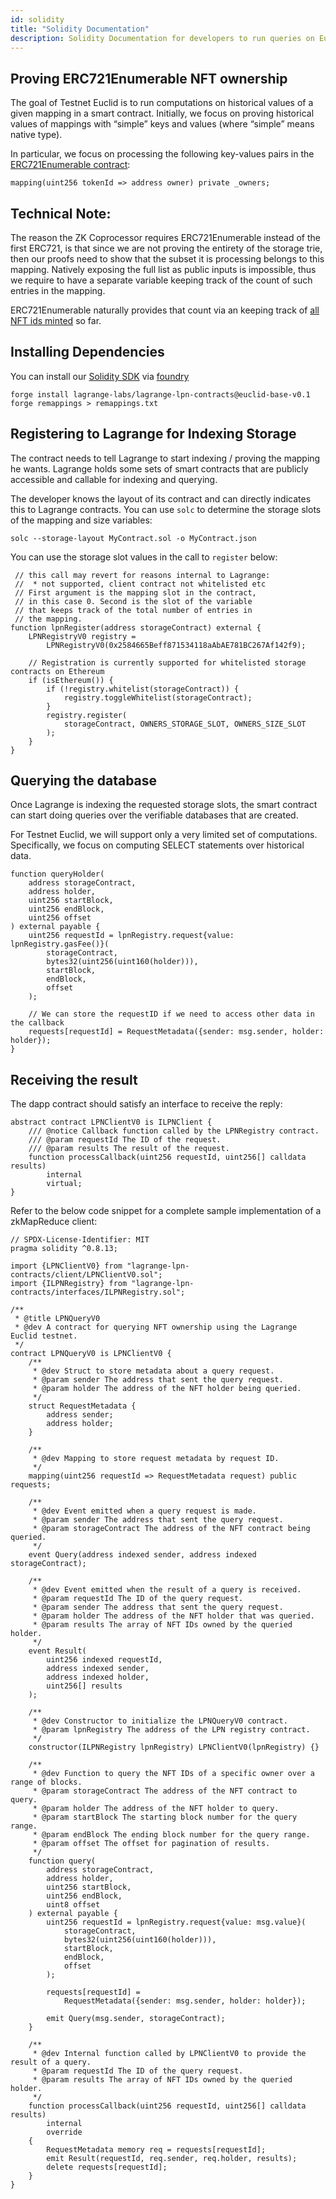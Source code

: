 ```yaml
---
id: solidity
title: "Solidity Documentation"
description: Solidity Documentation for developers to run queries on Euclid Testnet
---
```


## Proving ERC721Enumerable NFT ownership

The goal of Testnet Euclid is to run computations on historical values of a given mapping in a smart contract. Initially, we focus on proving historical values of mappings with “simple” keys and values (where “simple” means native type).

In particular, we focus on processing the following key-values pairs in the [ERC721Enumerable contract](https://github.com/OpenZeppelin/openzeppelin-contracts/blob/master/contracts/token/ERC721/ERC721.sol#L28):

```solidity
mapping(uint256 tokenId => address owner) private _owners;
```

## Technical Note:

The reason the ZK Coprocessor requires ERC721Enumerable instead of the first ERC721, is that since we are not proving the entirety of the storage trie, then our proofs need to show that the subset it is processing belongs to this mapping. Natively exposing the full list as public inputs is impossible, thus we require to have a separate variable keeping track of the count of such entries in the mapping.

ERC721Enumerable naturally provides that count via an keeping track of [all NFT ids minted](https://github.com/OpenZeppelin/openzeppelin-contracts/blob/master/contracts/token/ERC721/extensions/ERC721Enumerable.sol#L21) so far.

## Installing Dependencies

You can install our [Solidity SDK](https://github.com/Lagrange-Labs/lagrange-lpn-contracts) via [foundry](https://github.com/foundry-rs/foundry)

```solidity
forge install lagrange-labs/lagrange-lpn-contracts@euclid-base-v0.1
forge remappings > remappings.txt
```

## Registering to Lagrange for Indexing Storage

The contract needs to tell Lagrange to start indexing / proving the mapping he wants. Lagrange holds some sets of smart contracts that are publicly accessible and callable for indexing and querying.

The developer knows the layout of its contract and can directly indicates this to Lagrange contracts. You can use `solc` to determine the storage slots of the mapping and size variables:

```solidity
solc --storage-layout MyContract.sol -o MyContract.json
```

You can use the storage slot values in the call to `register` below:

```solidity
 // this call may revert for reasons internal to Lagrange:
 //  * not supported, client contract not whitelisted etc
 // First argument is the mapping slot in the contract,
 // in this case 0. Second is the slot of the variable
 // that keeps track of the total number of entries in
 // the mapping.
function lpnRegister(address storageContract) external {
    LPNRegistryV0 registry =
        LPNRegistryV0(0x2584665Beff871534118aAbAE781BC267Af142f9);

    // Registration is currently supported for whitelisted storage contracts on Ethereum
    if (isEthereum()) {
        if (!registry.whitelist(storageContract)) {
            registry.toggleWhitelist(storageContract);
        }
        registry.register(
            storageContract, OWNERS_STORAGE_SLOT, OWNERS_SIZE_SLOT
        );
    }
}
```

## Querying the database

Once Lagrange is indexing the requested storage slots, the smart contract can start doing queries over the verifiable databases that are created.

For Testnet Euclid, we will support only a very limited set of computations. Specifically, we focus on computing SELECT statements over historical data.

```solidity
function queryHolder(
    address storageContract,
    address holder,
    uint256 startBlock,
    uint256 endBlock,
    uint256 offset
) external payable {
    uint256 requestId = lpnRegistry.request{value: lpnRegistry.gasFee()}(
        storageContract,
        bytes32(uint256(uint160(holder))),
        startBlock,
        endBlock,
        offset
    );

    // We can store the requestID if we need to access other data in the callback
    requests[requestId] = RequestMetadata({sender: msg.sender, holder: holder});
}
```

## Receiving the result

The dapp contract should satisfy an interface to receive the reply:

```solidity
abstract contract LPNClientV0 is ILPNClient {
    /// @notice Callback function called by the LPNRegistry contract.
    /// @param requestId The ID of the request.
    /// @param results The result of the request.
    function processCallback(uint256 requestId, uint256[] calldata results)
        internal
        virtual;
}
```

Refer to the below code snippet for a complete sample implementation of a zkMapReduce client:

```solidity
// SPDX-License-Identifier: MIT
pragma solidity ^0.8.13;

import {LPNClientV0} from "lagrange-lpn-contracts/client/LPNClientV0.sol";
import {ILPNRegistry} from "lagrange-lpn-contracts/interfaces/ILPNRegistry.sol";

/**
 * @title LPNQueryV0
 * @dev A contract for querying NFT ownership using the Lagrange Euclid testnet.
 */
contract LPNQueryV0 is LPNClientV0 {
    /**
     * @dev Struct to store metadata about a query request.
     * @param sender The address that sent the query request.
     * @param holder The address of the NFT holder being queried.
     */
    struct RequestMetadata {
        address sender;
        address holder;
    }

    /**
     * @dev Mapping to store request metadata by request ID.
     */
    mapping(uint256 requestId => RequestMetadata request) public requests;

    /**
     * @dev Event emitted when a query request is made.
     * @param sender The address that sent the query request.
     * @param storageContract The address of the NFT contract being queried.
     */
    event Query(address indexed sender, address indexed storageContract);

    /**
     * @dev Event emitted when the result of a query is received.
     * @param requestId The ID of the query request.
     * @param sender The address that sent the query request.
     * @param holder The address of the NFT holder that was queried.
     * @param results The array of NFT IDs owned by the queried holder.
     */
    event Result(
        uint256 indexed requestId,
        address indexed sender,
        address indexed holder,
        uint256[] results
    );

    /**
     * @dev Constructor to initialize the LPNQueryV0 contract.
     * @param lpnRegistry The address of the LPN registry contract.
     */
    constructor(ILPNRegistry lpnRegistry) LPNClientV0(lpnRegistry) {}

    /**
     * @dev Function to query the NFT IDs of a specific owner over a range of blocks.
     * @param storageContract The address of the NFT contract to query.
     * @param holder The address of the NFT holder to query.
     * @param startBlock The starting block number for the query range.
     * @param endBlock The ending block number for the query range.
     * @param offset The offset for pagination of results.
     */
    function query(
        address storageContract,
        address holder,
        uint256 startBlock,
        uint256 endBlock,
        uint8 offset
    ) external payable {
        uint256 requestId = lpnRegistry.request{value: msg.value}(
            storageContract,
            bytes32(uint256(uint160(holder))),
            startBlock,
            endBlock,
            offset
        );

        requests[requestId] =
            RequestMetadata({sender: msg.sender, holder: holder});

        emit Query(msg.sender, storageContract);
    }

    /**
     * @dev Internal function called by LPNClientV0 to provide the result of a query.
     * @param requestId The ID of the query request.
     * @param results The array of NFT IDs owned by the queried holder.
     */
    function processCallback(uint256 requestId, uint256[] calldata results)
        internal
        override
    {
        RequestMetadata memory req = requests[requestId];
        emit Result(requestId, req.sender, req.holder, results);
        delete requests[requestId];
    }
}
```
